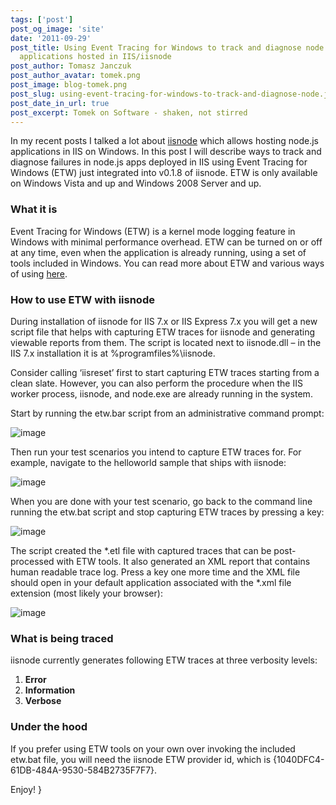 ```yaml
---
tags: ['post']
post_og_image: 'site'
date: '2011-09-29'  
post_title: Using Event Tracing for Windows to track and diagnose node.js
  applications hosted in IIS/iisnode
post_author: Tomasz Janczuk
post_author_avatar: tomek.png
post_image: blog-tomek.png
post_slug: using-event-tracing-for-windows-to-track-and-diagnose-node.js-applications-hosted-in-iis/iisnode
post_date_in_url: true
post_excerpt: Tomek on Software - shaken, not stirred
---
```





In my recent posts I talked a lot about [iisnode](https://github.com/tjanczuk/iisnode) which allows hosting node.js applications in IIS on Windows. In this post I will describe ways to track and diagnose failures in node.js apps deployed in IIS using Event Tracing for Windows (ETW) just integrated into v0.1.8 of iisnode. ETW is only available on Windows Vista and up and Windows 2008 Server and up.   

### What it is  

Event Tracing for Windows (ETW) is a kernel mode logging feature in Windows with minimal performance overhead. ETW can be turned on or off at any time, even when the application is already running, using a set of tools included in Windows. You can read more about ETW and various ways of using [here](http://msdn.microsoft.com/en-us/magazine/cc163437.aspx).   

### How to use ETW with iisnode  

During installation of iisnode for IIS 7.x or IIS Express 7.x you will get a new script file that helps with capturing ETW traces for iisnode and generating viewable reports from them. The script is located next to iisnode.dll – in the IIS 7.x installation it is at %programfiles%\iisnode.   

Consider calling ‘iisreset’ first to start capturing ETW traces starting from a clean slate. However, you can also perform the procedure when the IIS worker process, iisnode, and node.exe are already running in the system.   

Start by running the etw.bar script from an administrative command prompt:  

 ![image](http://lh3.ggpht.com/-xTEGQaZ9zlk/ToTLEGsmd-I/AAAAAAAAB1U/gQ03LFgVJb0/image_thumb%25255B3%25255D.png?imgmax=800)  

Then run your test scenarios you intend to capture ETW traces for. For example, navigate to the helloworld sample that ships with iisnode:  

 ![image](http://lh5.ggpht.com/-nFAB_D5ZxRY/ToTLE4Fh_cI/AAAAAAAAB1c/MWu-D3f8GS8/image_thumb%25255B6%25255D.png?imgmax=800)  

When you are done with your test scenario, go back to the command line running the etw.bat script and stop capturing ETW traces by pressing a key:  

 ![image](http://lh5.ggpht.com/-aiSpXrEJOvo/ToTLFn-GWLI/AAAAAAAAB1k/KNuAXoXQc70/image_thumb%25255B9%25255D.png?imgmax=800)      

The script created the *.etl file with captured traces that can be post-processed with ETW tools. It also generated an XML report that contains human readable trace log. Press a key one more time and the XML file should open in your default application associated with the *.xml file extension (most likely your browser):  

 ![image](http://lh4.ggpht.com/-Uaa0-s3nU7A/ToTLGf_SZFI/AAAAAAAAB1s/dNsHFlBTnjM/image_thumb%25255B12%25255D.png?imgmax=800)  

### What is being traced  

iisnode currently generates following ETW traces at three verbosity levels:  

1. **Error**  
2. **Information**  
3. **Verbose**  
  

### Under the hood  

If you prefer using ETW tools on your own over invoking the included etw.bat file, you will need the iisnode ETW provider id, which is {1040DFC4-61DB-484A-9530-584B2735F7F7}.  

Enjoy!  }